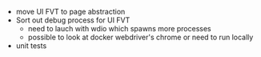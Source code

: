 * move UI FVT to page abstraction
* Sort out debug process for UI FVT 
  * need to lauch with wdio which spawns more processes
  * possible to look at docker webdriver's chrome or need to run locally
* unit tests